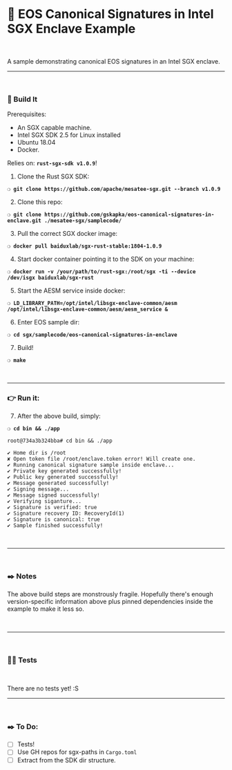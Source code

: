 # :lock_with_ink_pen: EOS Canonical Signatures in Intel SGX Enclave Example

&nbsp;

A sample demonstrating canonical EOS signatures in an Intel SGX enclave.

***

&nbsp;

### :wrench: Build It

Prerequisites:

 - An SGX capable machine.
 - Intel SGX SDK 2.5 for Linux installed
 - Ubuntu 18.04
 - Docker.

Relies on: __`rust-sgx-sdk v1.0.9`__!

1) Clone the Rust SGX SDK:

__`❍ git clone https://github.com/apache/mesatee-sgx.git --branch v1.0.9`__

2) Clone this repo:

__`❍ git clone https://github.com/gskapka/eos-canonical-signatures-in-enclave.git ./mesatee-sgx/samplecode/`__

3) Pull the correct SGX docker image:

__`❍ docker pull baiduxlab/sgx-rust-stable:1804-1.0.9`__

4) Start docker container pointing it to the SDK on your machine:

__`❍ docker run -v /your/path/to/rust-sgx:/root/sgx -ti --device /dev/isgx baiduxlab/sgx-rust`__

5) Start the AESM service inside docker:

__`❍ LD_LIBRARY_PATH=/opt/intel/libsgx-enclave-common/aesm /opt/intel/libsgx-enclave-common/aesm/aesm_service &`__

6) Enter EOS sample dir:

__`❍ cd sgx/samplecode/eos-canonical-signatures-in-enclave`__

7) Build!

__`❍ make`__

&nbsp;

***

### :point_right: Run it:

7) After the above build, simply:

__`❍ cd bin && ./app`__

```
root@734a3b324bba# cd bin && ./app

✔ Home dir is /root
✘ Open token file /root/enclave.token error! Will create one.
✔ Running canonical signature sample inside enclave...
✔ Private key generated successfully!
✔ Public key generated successfully!
✔ Message generated successfully!
✔ Signing message...
✔ Message signed successfully!
✔ Verifying siganture...
✔ Signature is verified: true
✔ Signature recovery ID: RecoveryId(1)
✔ Signature is canonical: true
✔ Sample finished successfully!

```

&nbsp;

***

&nbsp;

### :black_nib: Notes

The above build steps are monstrously fragile. Hopefully there's enough version-specific information above plus pinned dependencies inside the example to make it less so.

&nbsp;

***

&nbsp;

### :guardsman: Tests

&nbsp;

There are no tests yet! :S

***

&nbsp;

### :black_nib: To Do:

- [ ] Tests!
- [ ] Use GH repos for sgx-paths in `Cargo.toml`
- [ ] Extract from the SDK dir structure.
